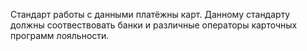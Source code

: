 Стандарт работы с данными платёжны карт. Данному стандарту должны соотвествовать банки и различные операторы карточных программ лояльности. 